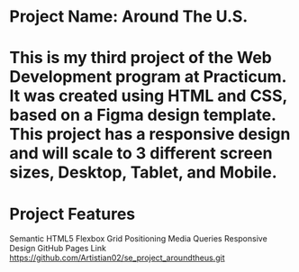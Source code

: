 # Project Name: Around The U.S.

# This is my third project of the Web Development program at Practicum. It was created using HTML and CSS, based on a Figma design template. This project has a responsive design and will scale to 3 different screen sizes, Desktop, Tablet, and Mobile.

# Project Features
Semantic HTML5
Flexbox
Grid
Positioning
Media Queries
Responsive Design
GitHub Pages Link
https://github.com/Artistian02/se_project_aroundtheus.git
